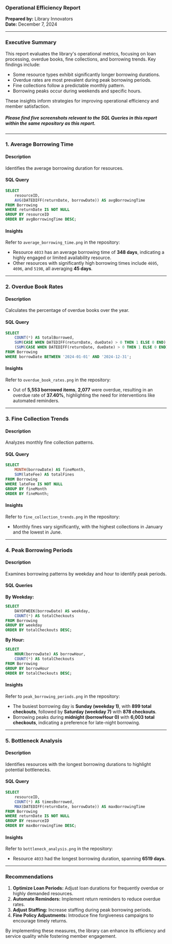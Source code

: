 ### **Operational Efficiency Report**  
**Prepared by:** Library Innovators  
**Date:** December 7, 2024  

---

### **Executive Summary**  
This report evaluates the library's operational metrics, focusing on loan processing, overdue books, fine collections, and borrowing trends. Key findings include:  
- Some resource types exhibit significantly longer borrowing durations.  
- Overdue rates are most prevalent during peak borrowing periods.  
- Fine collections follow a predictable monthly pattern.  
- Borrowing peaks occur during weekends and specific hours.  

These insights inform strategies for improving operational efficiency and member satisfaction.  

##### Please find five screenshots relevant to the SQL Queries in this report within the same repository as this report. 


---

### **1. Average Borrowing Time**  

#### **Description**  
Identifies the average borrowing duration for resources.  

#### **SQL Query**  
```sql
SELECT 
    resourceID,
    AVG(DATEDIFF(returnDate, borrowDate)) AS avgBorrowingTime
FROM Borrowing
WHERE returnDate IS NOT NULL
GROUP BY resourceID
ORDER BY avgBorrowingTime DESC;
```  

#### **Insights**  
Refer to `average_borrowing_time.png` in the repository:  
- Resource `4033` has an average borrowing time of **348 days**, indicating a highly engaged or limited availability resource.  
- Other resources with significantly high borrowing times include `4695`, `4696`, and `5198`, all averaging **45 days**.  

---

### **2. Overdue Book Rates**  

#### **Description**  
Calculates the percentage of overdue books over the year.  

#### **SQL Query**  
```sql
SELECT 
    COUNT(*) AS totalBorrowed,
    SUM(CASE WHEN DATEDIFF(returnDate, dueDate) > 0 THEN 1 ELSE 0 END) AS overdueBooks,
    (SUM(CASE WHEN DATEDIFF(returnDate, dueDate) > 0 THEN 1 ELSE 0 END) / COUNT(*)) * 100 AS overdueRate
FROM Borrowing
WHERE borrowDate BETWEEN '2024-01-01' AND '2024-12-31';
```  

#### **Insights**  
Refer to `overdue_book_rates.png` in the repository:  
- Out of **5,553 borrowed items**, **2,077** were overdue, resulting in an overdue rate of **37.40%**, highlighting the need for interventions like automated reminders.  

---

### **3. Fine Collection Trends**  

#### **Description**  
Analyzes monthly fine collection patterns.  

#### **SQL Query**  
```sql
SELECT 
    MONTH(borrowDate) AS fineMonth,
    SUM(lateFee) AS totalFines
FROM Borrowing
WHERE lateFee IS NOT NULL
GROUP BY fineMonth
ORDER BY fineMonth;
```  

#### **Insights**  
Refer to `fine_collection_trends.png` in the repository:  
- Monthly fines vary significantly, with the highest collections in January and the lowest in June.  

---

### **4. Peak Borrowing Periods**  

#### **Description**  
Examines borrowing patterns by weekday and hour to identify peak periods.  

#### **SQL Queries**  
**By Weekday:**  
```sql
SELECT 
    DAYOFWEEK(borrowDate) AS weekday,
    COUNT(*) AS totalCheckouts
FROM Borrowing
GROUP BY weekday
ORDER BY totalCheckouts DESC;
```  

**By Hour:**  
```sql
SELECT 
    HOUR(borrowDate) AS borrowHour,
    COUNT(*) AS totalCheckouts
FROM Borrowing
GROUP BY borrowHour
ORDER BY totalCheckouts DESC;
```  

#### **Insights**  
Refer to `peak_borrowing_periods.png` in the repository:  
- The busiest borrowing day is **Sunday (weekday 1)**, with **899 total checkouts**, followed by **Saturday (weekday 7)** with **878 checkouts**.  
- Borrowing peaks during **midnight (borrowHour 0)** with **6,003 total checkouts**, indicating a preference for late-night borrowing.  

---

### **5. Bottleneck Analysis**  

#### **Description**  
Identifies resources with the longest borrowing durations to highlight potential bottlenecks.  

#### **SQL Query**  
```sql
SELECT 
    resourceID,
    COUNT(*) AS timesBorrowed,
    MAX(DATEDIFF(returnDate, borrowDate)) AS maxBorrowingTime
FROM Borrowing
WHERE returnDate IS NOT NULL
GROUP BY resourceID
ORDER BY maxBorrowingTime DESC;
```  

#### **Insights**  
Refer to `bottleneck_analysis.png` in the repository:  
- Resource `4033` had the longest borrowing duration, spanning **6519 days**.  

---

### **Recommendations**  

1. **Optimize Loan Periods:** Adjust loan durations for frequently overdue or highly demanded resources.  
2. **Automate Reminders:** Implement return reminders to reduce overdue rates.  
3. **Adjust Staffing:** Increase staffing during peak borrowing periods.  
4. **Fine Policy Adjustments:** Introduce fine forgiveness campaigns to encourage timely returns.  

By implementing these measures, the library can enhance its efficiency and service quality while fostering member engagement.  
